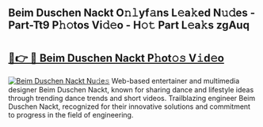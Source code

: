 ## Beim Duschen Nackt O𝚗𝚕yf𝚊ns L𝚎a𝚔ed N𝚞𝚍es - Part-Tt9 P𝚑𝚘tos Vi𝚍𝚎o - H𝚘𝚝 Part L𝚎a𝚔s zgAuq

# <h2><a href="http://kf4gkn.oniu.top/?m=Beim+Duschen+Nackt">🔗👉 🔴 Beim Duschen Nackt P𝚑ot𝚘𝚜 V𝚒d𝚎o</a></h2>

[![Beim Duschen Nackt Nu𝚍e𝚜](https://i.imgur.com/0qMVB7G.gif)](http://kf4gkn.oniu.top/?m=Beim+Duschen+Nackt)
Web-based entertainer and multimedia designer Beim Duschen Nackt, known for sharing dance and lifestyle ideas through trending dance trends and short videos. Trailblazing engineer Beim Duschen Nackt, recognized for their innovative solutions and commitment to progress in the field of engineering.  
